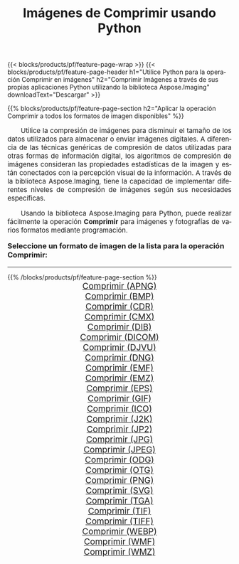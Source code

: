 ﻿---
title: Imágenes de Comprimir usando Python 
weight: 3920
url: /es/python-net/compress/ 
lang: es
langdirlevel: 2
locales: zh-hans,ja,it,ru,de,es,fr,nl,id,lt,pl,pt,vi,tr,ko,zh-hant,ar,hi,th,sv,cs,uk,he
description: Aplicar la biblioteca Aspose.Imaging a imágenes y fotografías de Comprimir utilizando sus propias aplicaciones Python y API de servidor.
---

{{< blocks/products/pf/feature-page-wrap >}}
{{< blocks/products/pf/feature-page-header h1="Utilice Python para la operación Comprimir en imágenes" h2="Comprimir Imágenes a través de sus propias aplicaciones Python utilizando la biblioteca Aspose.Imaging" downloadText="Descargar" >}}


{{% blocks/products/pf/feature-page-section  h2="Aplicar la operación Comprimir a todos los formatos de imagen disponibles" %}}
<p align="justify" style="text-indent:2em;font-size:15px;">
Utilice la compresión de imágenes para disminuir el tamaño de los datos utilizados para almacenar o enviar imágenes digitales. A diferencia de las técnicas genéricas de compresión de datos utilizadas para otras formas de información digital, los algoritmos de compresión de imágenes consideran las propiedades estadísticas de la imagen y están conectados con la percepción visual de la información. A través de la biblioteca Aspose.Imaging, tiene la capacidad de implementar diferentes niveles de compresión de imágenes según sus necesidades específicas.
</p>
<p align="justify" style="text-indent:2em;font-size:15px;">
Usando la biblioteca Aspose.Imaging para Python, puede realizar fácilmente la operación <b>Comprimir</b> para imágenes y fotografías de varios formatos mediante programación.
</p>
<h3 style="margin-top:16px;">
Seleccione un formato de imagen de la lista para la operación Comprimir:
</h3>
<hr/>
{{% /blocks/products/pf/feature-page-section %}}
<div class="container-fluid productfamilypage bg-gray">
    <div class="convertypes bg-gray agp-content section">
        <div class="container">
		<div class="row other-converters" style="gap: 10px;font-size: 19px;text-align:center;">
		    <div class='col-md-3 other-converter remove-lp remove-rp'><a href="/imaging/es/python-net/compress/apng/" style="padding:15px;">Comprimir (APNG)</a></div><div class='col-md-3 other-converter remove-lp remove-rp'><a href="/imaging/es/python-net/compress/bmp/" style="padding:15px;">Comprimir (BMP)</a></div><div class='col-md-3 other-converter remove-lp remove-rp'><a href="/imaging/es/python-net/compress/cdr/" style="padding:15px;">Comprimir (CDR)</a></div><div class='col-md-3 other-converter remove-lp remove-rp'><a href="/imaging/es/python-net/compress/cmx/" style="padding:15px;">Comprimir (CMX)</a></div><div class='col-md-3 other-converter remove-lp remove-rp'><a href="/imaging/es/python-net/compress/dib/" style="padding:15px;">Comprimir (DIB)</a></div><div class='col-md-3 other-converter remove-lp remove-rp'><a href="/imaging/es/python-net/compress/dicom/" style="padding:15px;">Comprimir (DICOM)</a></div><div class='col-md-3 other-converter remove-lp remove-rp'><a href="/imaging/es/python-net/compress/djvu/" style="padding:15px;">Comprimir (DJVU)</a></div><div class='col-md-3 other-converter remove-lp remove-rp'><a href="/imaging/es/python-net/compress/dng/" style="padding:15px;">Comprimir (DNG)</a></div><div class='col-md-3 other-converter remove-lp remove-rp'><a href="/imaging/es/python-net/compress/emf/" style="padding:15px;">Comprimir (EMF)</a></div><div class='col-md-3 other-converter remove-lp remove-rp'><a href="/imaging/es/python-net/compress/emz/" style="padding:15px;">Comprimir (EMZ)</a></div><div class='col-md-3 other-converter remove-lp remove-rp'><a href="/imaging/es/python-net/compress/eps/" style="padding:15px;">Comprimir (EPS)</a></div><div class='col-md-3 other-converter remove-lp remove-rp'><a href="/imaging/es/python-net/compress/gif/" style="padding:15px;">Comprimir (GIF)</a></div><div class='col-md-3 other-converter remove-lp remove-rp'><a href="/imaging/es/python-net/compress/ico/" style="padding:15px;">Comprimir (ICO)</a></div><div class='col-md-3 other-converter remove-lp remove-rp'><a href="/imaging/es/python-net/compress/j2k/" style="padding:15px;">Comprimir (J2K)</a></div><div class='col-md-3 other-converter remove-lp remove-rp'><a href="/imaging/es/python-net/compress/jp2/" style="padding:15px;">Comprimir (JP2)</a></div><div class='col-md-3 other-converter remove-lp remove-rp'><a href="/imaging/es/python-net/compress/jpg/" style="padding:15px;">Comprimir (JPG)</a></div><div class='col-md-3 other-converter remove-lp remove-rp'><a href="/imaging/es/python-net/compress/jpeg/" style="padding:15px;">Comprimir (JPEG)</a></div><div class='col-md-3 other-converter remove-lp remove-rp'><a href="/imaging/es/python-net/compress/odg/" style="padding:15px;">Comprimir (ODG)</a></div><div class='col-md-3 other-converter remove-lp remove-rp'><a href="/imaging/es/python-net/compress/otg/" style="padding:15px;">Comprimir (OTG)</a></div><div class='col-md-3 other-converter remove-lp remove-rp'><a href="/imaging/es/python-net/compress/png/" style="padding:15px;">Comprimir (PNG)</a></div><div class='col-md-3 other-converter remove-lp remove-rp'><a href="/imaging/es/python-net/compress/svg/" style="padding:15px;">Comprimir (SVG)</a></div><div class='col-md-3 other-converter remove-lp remove-rp'><a href="/imaging/es/python-net/compress/tga/" style="padding:15px;">Comprimir (TGA)</a></div><div class='col-md-3 other-converter remove-lp remove-rp'><a href="/imaging/es/python-net/compress/tif/" style="padding:15px;">Comprimir (TIF)</a></div><div class='col-md-3 other-converter remove-lp remove-rp'><a href="/imaging/es/python-net/compress/tiff/" style="padding:15px;">Comprimir (TIFF)</a></div><div class='col-md-3 other-converter remove-lp remove-rp'><a href="/imaging/es/python-net/compress/webp/" style="padding:15px;">Comprimir (WEBP)</a></div><div class='col-md-3 other-converter remove-lp remove-rp'><a href="/imaging/es/python-net/compress/wmf/" style="padding:15px;">Comprimir (WMF)</a></div><div class='col-md-3 other-converter remove-lp remove-rp'><a href="/imaging/es/python-net/compress/wmz/" style="padding:15px;">Comprimir (WMZ)</a></div>
                </div>
        </div>
    </div>
</div>
<br/>
